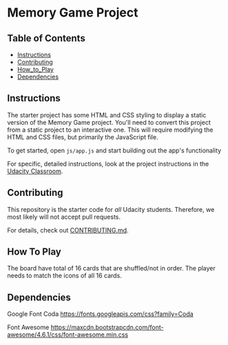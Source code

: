 # Memory Game Project

## Table of Contents

* [Instructions](#instructions)
* [Contributing](#contributing)
* [How_to_Play](#how_to_play)
* [Dependencies](#dependencies)

## Instructions

The starter project has some HTML and CSS styling to display a static version of the Memory Game project. You'll need to convert this project from a static project to an interactive one. This will require modifying the HTML and CSS files, but primarily the JavaScript file.

To get started, open `js/app.js` and start building out the app's functionality

For specific, detailed instructions, look at the project instructions in the [Udacity Classroom](https://classroom.udacity.com/me).

## Contributing

This repository is the starter code for _all_ Udacity students. Therefore, we most likely will not accept pull requests.

For details, check out [CONTRIBUTING.md](CONTRIBUTING.md).

## How To Play
The board have total of 16 cards that are shuffled/not in order. The player needs to match the icons of all 16 cards.

## Dependencies
Google Font Coda https://fonts.googleapis.com/css?family=Coda

Font Awesome https://maxcdn.bootstrapcdn.com/font-awesome/4.6.1/css/font-awesome.min.css
